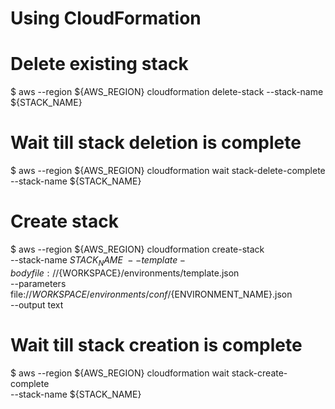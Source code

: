 # Using CloudFormation

# Delete existing stack
$ aws --region ${AWS_REGION} cloudformation delete-stack --stack-name ${STACK_NAME}

# Wait till stack deletion is complete
$ aws --region ${AWS_REGION} cloudformation wait stack-delete-complete --stack-name ${STACK_NAME}

# Create stack
$ aws --region ${AWS_REGION} cloudformation create-stack \
    --stack-name ${STACK_NAME} \
    --template-body file://${WORKSPACE}/environments/template.json \
    --parameters file://${WORKSPACE}/environments/conf/${ENVIRONMENT_NAME}.json \
    --output text
    
# Wait till stack creation is complete
$ aws --region ${AWS_REGION} cloudformation wait stack-create-complete \
    --stack-name ${STACK_NAME}
    